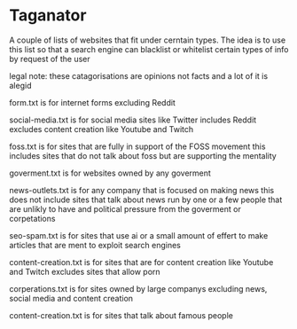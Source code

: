 # Taganator
A couple of lists of websites that fit under cerntain types. The idea is to use this list so that a search engine can blacklist or whitelist certain types of info by request of the user

legal note: these catagorisations are opinions not facts and a lot of it is alegid

form.txt is for internet forms excluding Reddit

social-media.txt is for social media sites like Twitter includes Reddit excludes content creation like Youtube and Twitch

foss.txt is for sites that are fully in support of the FOSS movement this includes sites that do not talk about foss but are supporting the mentality

goverment.txt is for websites owned by any goverment

news-outlets.txt is for any company that is focused on making news this does not include sites that talk about news run by one or a few people that are unlikly to have and political pressure from the goverment or corpetations

seo-spam.txt is for sites that use ai or a small amount of effert to make articles that are ment to exploit search engines

content-creation.txt is for sites that are for content creation like Youtube and Twitch excludes sites that allow porn

corperations.txt is for sites owned by large companys excluding news, social media and content creation

content-creation.txt is for sites that talk about famous people
